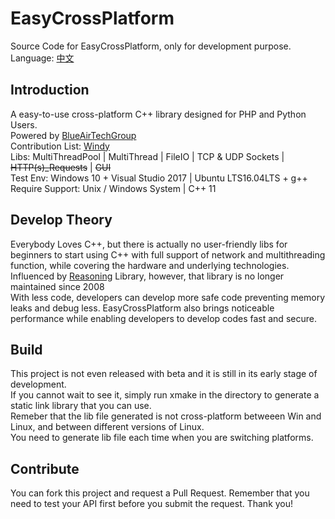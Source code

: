 # EasyCrossPlatform
Source Code for EasyCrossPlatform, only for development purpose.<br />
Language: <a href="README-ch.md">中文</a>
## Introduction
A easy-to-use cross-platform C++ library designed for PHP and Python Users.<br />
Powered by <a href="http://www.xsyds.cn/" target="_blank">BlueAirTechGroup</a><br />
Contribution List: <a href="https://github.com/ToiletCommander">Windy</a><br />
Libs: MultiThreadPool | MultiThread | FileIO | TCP & UDP Sockets | <strike>HTTP(s)_Requests</strike> | <strike>GUI</strike><br />
Test Env: Windows 10 + Visual Studio 2017 | Ubuntu LTS16.04LTS + g++<br />
Require Support: Unix / Windows System | C++ 11
## Develop Theory
Everybody Loves C++, but there is actually no user-friendly libs for beginners to start using C++ with full support of network and multithreading function, while covering the hardware and underlying technologies. <br />
Influenced by <a href="http://reasoning.biz" target="_blank">Reasoning</a> Library, however, that library is no longer maintained since 2008<br />
With less code, developers can develop more safe code preventing memory leaks and debug less. EasyCrossPlatform also brings noticeable performance while enabling developers to develop codes fast and secure.<br />
## Build
This project is not even released with beta and it is still in its early stage of development.<br />
If you cannot wait to see it, simply run xmake in the directory to generate a static link library that you can use.<br />
Remeber that the lib file generated is not cross-platform betweeen Win and Linux, and between different versions of Linux.<br />
You need to generate lib file each time when you are switching platforms.
## Contribute
You can fork this project and request a Pull Request. 
Remember that you need to test your API first before you submit the request. Thank you!<br />